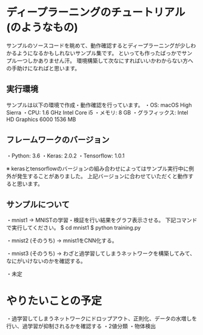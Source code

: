 ディープラーニングのチュートリアル(のようなもの)
====

サンプルのソースコードを眺めて、動作確認するとディープラーニングが少しわかるようになるかもしれないサンプル集です。
といっても作ったばっかでサンプル一つしかありません汗。
環境構築して次なにすればいいかわからない方への手助けになればと思います。

## 実行環境
サンプルは以下の環境で作成・動作確認を行っています。
・OS: macOS High Sierra
・CPU: 1.6 GHz Intel Core i5
・メモリ: 8 GB
・グラフィックス: Intel HD Graphics 6000 1536 MB

## フレームワークのバージョン
・Python: 3.6
・Keras: 2.0.2
・Tensorflow: 1.0.1

※ kerasとtensorflowのバージョンの組み合わせによってはサンプル実行中に例外が発生することがありました。
上記バージョンに合わせていただくと動作すると思います。

## サンプルについて
・mnist1
   → MNISTの学習・検証を行い結果をグラフ表示させる。
       下記コマンドで実行してください。
       $ cd mnist1
       $ python training.py

・mnist2 (そのうち)
   → mnist1をCNN化する。

・mnist3 (そのうち)
   → わざと過学習してしまうネットワークを構築してみて、なにがいけないのかを確認する。

・未定

# やりたいことの予定
・過学習してしまうネットワークにドロップアウト、正則化、データの水増しを行い、過学習が抑制されるかを確認する
・2値分類
・物体検出
